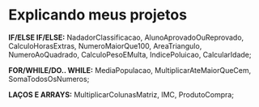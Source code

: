 # Explicando meus projetos

**IF/ELSE IF/ELSE:** NadadorClassificacao, AlunoAprovadoOuReprovado, CalculoHorasExtras, NumeroMaiorQue100, AreaTriangulo, NumeroAoQuadrado, CalculoPesoEMulta, IndicePoluicao, CalcularIdade;

**FOR/WHILE/DO.. WHILE:** MediaPopulacao, MultiplicarAteMaiorQueCem, SomaTodosOsNumeros;

**LAÇOS E ARRAYS:** MultiplicarColunasMatriz, IMC, ProdutoCompra;



